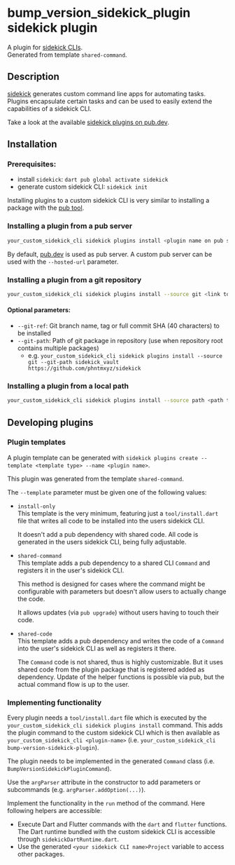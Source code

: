 # bump_version_sidekick_plugin sidekick plugin

A plugin for [sidekick CLIs](https://pub.dev/packages/sidekick).  
Generated from template `shared-command`.

## Description

[sidekick](https://pub.dev/packages/sidekick) generates custom command line apps for automating tasks.  
Plugins encapsulate certain tasks and can be used to easily extend the capabilities of a sidekick CLI.

Take a look at the available [sidekick plugins on pub.dev](https://pub.dev/packages?q=dependency%3Asidekick_core).


## Installation

### Prerequisites:

- install `sidekick`: `dart pub global activate sidekick`
- generate custom sidekick CLI: `sidekick init`

Installing plugins to a custom sidekick CLI is very similar to installing a package with
the [pub tool](https://dart.dev/tools/pub/cmd/pub-global#activating-a-package).

### Installing a plugin from a pub server

```bash
your_custom_sidekick_cli sidekick plugins install <plugin name on pub server, e.g. sidekick_vault>
```

By default, [pub.dev](https://pub.dev) is used as pub server. A custom pub server can be used with the `--hosted-url`
parameter.

### Installing a plugin from a git repository

```bash
your_custom_sidekick_cli sidekick plugins install --source git <link to git repository>
```

#### Optional parameters:

- `--git-ref`: Git branch name, tag or full commit SHA (40 characters) to be installed
- `--git-path`: Path of git package in repository (use when repository root contains multiple packages)
  - e.g. `your_custom_sidekick_cli sidekick plugins install --source git --git-path sidekick_vault https://github.com/phntmxyz/sidekick`

### Installing a plugin from a local path

```bash
your_custom_sidekick_cli sidekick plugins install --source path <path to plugin on local machine>
```

## Developing plugins

### Plugin templates

A plugin template can be generated with `sidekick plugins create --template <template type> --name <plugin name>`.

This plugin was generated from the template `shared-command`.

The `--template` parameter must be given one of the following values:

- `install-only`  
  This template is the very minimum, featuring just a `tool/install.dart` file
  that writes all code to be installed into the users sidekick CLI.

  It doesn't add a pub dependency with shared code. All code is generated in
  the users sidekick CLI, being fully adjustable.


- `shared-command`  
  This template adds a pub dependency to a shared CLI `Command` and registers
  it in the user's sidekick CLI.

  This method is designed for cases where the command might be configurable
  with parameters but doesn't allow users to actually change the code.

  It allows updates (via `pub upgrade`) without users having to touch their code.


- `shared-code`  
  This template adds a pub dependency and writes the code of a `Command` into
  the user's sidekick CLI as well as registers it there.
 
  The `Command` code is not shared, thus is highly customizable. But it uses
  shared code from the plugin package that is registered added as dependency.
  Update of the helper functions is possible via pub, but the actual command
  flow is up to the user.

### Implementing functionality

Every plugin needs a `tool/install.dart` file which is executed by the `your_custom_sidekick_cli sidekick plugins install` command.
This adds the plugin command to the custom sidekick CLI which is then available as 
`your_custom_sidekick_cli <plugin-name>` (i.e. `your_custom_sidekick_cli bump-version-sidekick-plugin`).  

The plugin needs to be implemented in the generated `Command` class (i.e. `BumpVersionSidekickPluginCommand`).

Use the `argParser` attribute in the constructor to add parameters or subcommands (e.g. `argParser.addOption(...)`).

Implement the functionality in the `run` method of the command. Here following helpers are accessible:
- Execute Dart and Flutter commands with the `dart` and `flutter` functions.  
  The Dart runtime bundled with the custom sidekick CLI is accessible through `sidekickDartRuntime.dart`.
- Use the generated `<your sidekick CLI name>Project` variable to access other packages.
